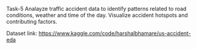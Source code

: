 Task-5
Analayze traffic accident data to identify patterns related to road conditions, weather and time of the day. Visualize accident hotspots and contributing factors.

Dataset link: https://www.kaggle.com/code/harshalbhamare/us-accident-eda
